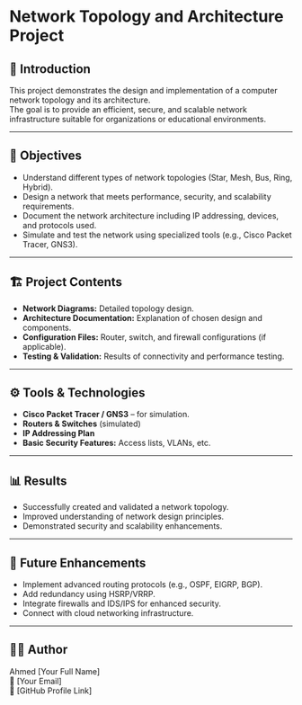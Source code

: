 
# Network Topology and Architecture Project

## 📌 Introduction
This project demonstrates the design and implementation of a computer network topology and its architecture.  
The goal is to provide an efficient, secure, and scalable network infrastructure suitable for organizations or educational environments.

---

## 🎯 Objectives
- Understand different types of network topologies (Star, Mesh, Bus, Ring, Hybrid).  
- Design a network that meets performance, security, and scalability requirements.  
- Document the network architecture including IP addressing, devices, and protocols used.  
- Simulate and test the network using specialized tools (e.g., Cisco Packet Tracer, GNS3).

---

## 🏗️ Project Contents
- **Network Diagrams:** Detailed topology design.  
- **Architecture Documentation:** Explanation of chosen design and components.  
- **Configuration Files:** Router, switch, and firewall configurations (if applicable).  
- **Testing & Validation:** Results of connectivity and performance testing.  

---

## ⚙️ Tools & Technologies
- **Cisco Packet Tracer / GNS3** – for simulation.  
- **Routers & Switches** (simulated)  
- **IP Addressing Plan**  
- **Basic Security Features:** Access lists, VLANs, etc.  

---

## 📊 Results
- Successfully created and validated a network topology.  
- Improved understanding of network design principles.  
- Demonstrated security and scalability enhancements.  

---

## 🚀 Future Enhancements
- Implement advanced routing protocols (e.g., OSPF, EIGRP, BGP).  
- Add redundancy using HSRP/VRRP.  
- Integrate firewalls and IDS/IPS for enhanced security.  
- Connect with cloud networking infrastructure.  

---

## 👨‍💻 Author
Ahmed [Your Full Name]  
📧 [Your Email]  
🔗 [GitHub Profile Link]

